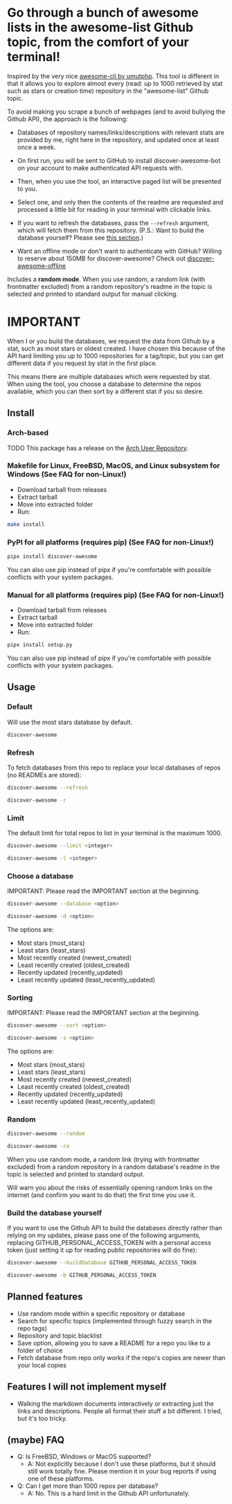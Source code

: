# Go through a bunch of awesome lists in the awesome-list Github topic, from the comfort of your terminal!

Inspired by the very nice [awesome-cli by umutphp](https://github.com/umutphp/awesome-cli).
This tool is different in that it allows you to explore almost every (read: up to 1000 retrieved by stat such as stars or creation time) repository in the "awesome-list" Github topic.

To avoid making you scrape a bunch of webpages (and to avoid bullying the Github API), the approach is the following:

- Databases of repository names/links/descriptions with relevant stats are provided by me, right here in the repository, and updated once at least once a week.

- On first run, you will be sent to GitHub to install discover-awesome-bot on your account to make authenticated API requests with.

- Then, when you use the tool, an interactive paged list will be presented to you.

- Select one, and only then the contents of the readme are requested and processed a little bit for reading in your terminal with clickable links.

- If you want to refresh the databases, pass the `--refresh` argument, which will fetch them from this repository. (P.S.: Want to build the database yourself? Please see [this section](#build-the-database-yourself).)

- Want an offline mode or don't want to authenticate with GitHub? Willing to reserve about 150MB for discover-awesome? Check out [discover-awesome-offline](TODO)




Includes a **random mode**. When you use random, a random link (with frontmatter excluded) from a random repository's readme in the topic is selected and printed to standard output for manual clicking.
 
# IMPORTANT
 When I or you build the databases, we request the data from Github by a stat, such as most stars or oldest created. I have chosen this because of the API hard limiting you up to 1000 repositories for a tag/topic, but you can get different data if you request by stat in the first place. 

This means there are multiple databases which were requested by stat. When using the tool, you choose a database to determine the repos available, which you can then sort by a different stat if you so desire.


## Install

### Arch-based

TODO
This package has a release on the [Arch User Repository](TODO).

### Makefile for Linux, FreeBSD, MacOS, and Linux subsystem for Windows (See FAQ for non-Linux!)

- Download tarball from releases
- Extract tarball
- Move into extracted folder
- Run:

```bash
make install
```

### PyPI for all platforms (requires pip) (See FAQ for non-Linux!)

```bash
pipx install discover-awesome
```

You can also use pip instead of pipx if you're comfortable with possible conflicts with your system packages.

### Manual for all platforms (requires pip) (See FAQ for non-Linux!)

- Download tarball from releases
- Extract tarball
- Move into extracted folder
- Run:

```bash
pipx install setup.py
```

You can also use pip instead of pipx if you're comfortable with possible conflicts with your system packages.

## Usage

### Default
Will use the most stars database by default.

```bash
discover-awesome
```

### Refresh

To fetch databases from this repo to replace your local databases of repos (no READMEs are stored):

```bash
discover-awesome --refresh
```

```bash
discover-awesome -r
```

### Limit

The default limit for total repos to list in your terminal is the maximum 1000.

```bash
discover-awesome --limit <integer>
```

```bash
discover-awesome -l <integer>
```
### Choose a database

IMPORTANT: Please read the IMPORTANT section at the beginning.

```bash
discover-awesome --database <option>
```
```bash
discover-awesome -d <option>
```

The options are:
- Most stars (most_stars)
- Least stars (least_stars)
- Most recently created (newest_created)
- Least recently created (oldest_created)
- Recently updated (recently_updated)
- Least recently updated (least_recently_updated)


### Sorting

 IMPORTANT: Please read the IMPORTANT section at the beginning.

```bash
discover-awesome --sort <option>
```

```bash
discover-awesome -s <option>
```

The options are:
- Most stars (most_stars)
- Least stars (least_stars)
- Most recently created (newest_created)
- Least recently created (oldest_created)
- Recently updated (recently_updated)
- Least recently updated (least_recently_updated)

### Random

```bash
discover-awesome --random
```

```bash
discover-awesome -ra
```

When you use random mode, a random link (trying with frontmatter excluded) from a random repository in a random database's readme in the topic is selected and printed to standard output.

Will warn you about the risks of essentially opening random links on the internet (and confirm you want to do that) the first time you use it.

### Build the database yourself

If you want to use the Github API to build the databases directly rather than relying on my updates, please pass one of the following arguments, replacing GITHUB_PERSONAL_ACCESS_TOKEN with a personal access token (just setting it up for reading public repositories will do fine):

```bash
discover-awesome --buildDatabase GITHUB_PERSONAL_ACCESS_TOKEN
```

```bash
discover-awesome -b GITHUB_PERSONAL_ACCESS_TOKEN
```

## Planned features

- Use random mode within a specific repository or database
- Search for specific topics (implemented through fuzzy search in the repo tags)
- Repository and topic blacklist
- Save option, allowing you to save a README for a repo you like to a folder of choice
- Fetch database from repo only works if the repo's copies are newer than your local copies

## Features I will not implement myself

- Walking the markdown documents interactively or extracting just the links and descriptions. People all format their stuff a bit different. I tried, but it's too tricky.

## (maybe) FAQ

- Q: Is FreeBSD, Windows or MacOS supported?
  - A: Not explicitly because I don't use these platforms, but it should still work totally fine. Please mention it in your bug reports if using one of these platforms.
- Q: Can I get more than 1000 repos per database?
  - A: No. This is a hard limit in the Github API unfortunately.